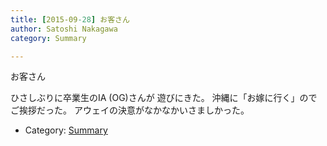 ```yaml
---
title: [2015-09-28] お客さん
author: Satoshi Nakagawa
category: Summary

---
```


お客さん

 ひさしぶりに卒業生のIA (OG)さんが
遊びにきた。
沖縄に「お嫁に行く」のでご挨拶だった。
アウェイの決意がなかなかいさましかった。

- Category: [Summary](https://merapano.github.io/categories.html#Summary)

